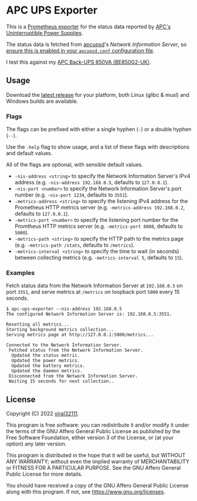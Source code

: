 # APC UPS Exporter

This is a [Prometheus exporter](https://prometheus.io/docs/instrumenting/exporters/) for the status data reported by [APC's Uninterruptible Power Supplies](https://www.apc.com/uk/en/).

The status data is fetched from [apcupsd](http://www.apcupsd.org/)'s *Network Information Server*, so [ensure this is enabled in your `apcupsd.conf` configuration file](http://www.apcupsd.org/manual/manual.html#configuration-directives-used-by-the-network-information-server).

I test this against my [APC Back-UPS 850VA (BE850G2-UK)](https://www.apc.com/shop/uk/en/products/APC-Back-UPS-850VA-230V-USB-Type-C-and-A-charging-ports-8-BS-1363-outlets-2-surge-/P-BE850G2-UK).

## Usage

Download the [latest release](https://github.com/viral32111/apc-ups-exporter/releases/latest) for your platform, both Linux (glibc & musl) and Windows builds are available.

### Flags

The flags can be prefixed with either a single hyphen (`-`) or a double hyphen (`--`).

Use the `-help` flag to show usage, and a list of these flags with descriptions and default values.

All of the flags are optional, with sensible default values.

* `-nis-address <string>` to specify the Network Information Server's IPv4 address (e.g. `-nis-address 192.168.0.5`, defaults to `127.0.0.1`).
* `-nis-port <number>` to specify the Network Information Server's port number (e.g. `-nis-port 1234`, defaults to `3551`).
* `-metrics-address <string>` to specify the listening IPv4 address for the Prometheus HTTP metrics server (e.g. `-metrics-address 192.168.0.2`, defaults to `127.0.0.1`).
* `-metrics-port <number>` to specify the listening port number for the Promtheus HTTP metrics server (e.g. `-metrics-port 8080`, defaults to `5000`).
* `-metrics-path <string>` to specify the HTTP path to the metrics page (e.g. `-metrics-path /stats`, defaults to `/metrics`).
* `-metrics-interval <string>` to specify the time to wait (in seconds) between collecting metrics (e.g. `-metrics-interval 5`, defaults to `15`).

### Examples

Fetch status data from the Network Information Server at `192.168.0.5` on port `3551`, and serve metrics at `/metrics` on loopback port `5000` every 15 seconds.

```
$ apc-ups-exporter --nis-address 192.168.0.5
The configured Network Information Server is: 192.168.0.5:3551.

Resetting all metrics...
Starting background metrics collection...
Serving metrics page at http://127.0.0.1:5000/metrics...

Connected to the Network Information Server.
 Fetched status from the Network Information Server.
  Updated the status metric.
  Updated the power metrics.
  Updated the battery metrics.
  Updated the daemon metrics.
 Disconnected from the Network Information Server.
 Waiting 15 seconds for next collection..
```

## License

Copyright (C) 2022 [viral32111](https://viral32111.com).

This program is free software: you can redistribute it and/or modify
it under the terms of the GNU Affero General Public License as
published by the Free Software Foundation, either version 3 of the
License, or (at your option) any later version.

This program is distributed in the hope that it will be useful,
but WITHOUT ANY WARRANTY; without even the implied warranty of
MERCHANTABILITY or FITNESS FOR A PARTICULAR PURPOSE. See the
GNU Affero General Public License for more details.

You should have received a copy of the GNU Affero General Public License
along with this program. If not, see https://www.gnu.org/licenses.
